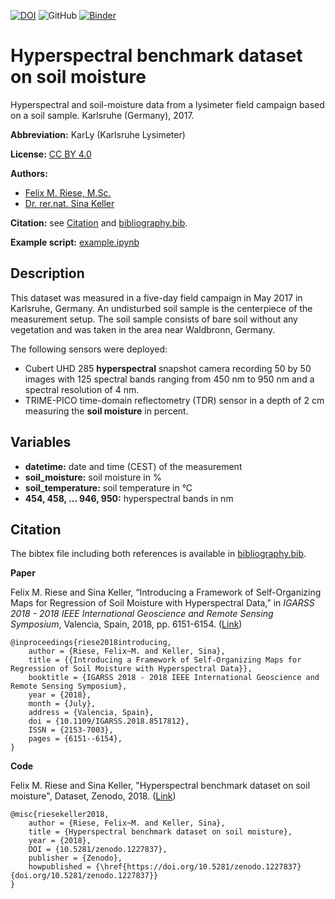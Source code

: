 [![DOI](https://zenodo.org/badge/DOI/10.5281/zenodo.1227836.svg)](https://doi.org/10.5281/zenodo.1227836)
![GitHub](https://img.shields.io/github/license/felixriese/hyperspectral-soilmoisture-dataset)
[![Binder](https://mybinder.org/badge_logo.svg)](https://mybinder.org/v2/gh/felixriese/hyperspectral-soilmoisture-dataset/master?filepath=example.ipynb)

# Hyperspectral benchmark dataset on soil moisture

Hyperspectral and soil-moisture data from a lysimeter field campaign based on a soil sample. Karlsruhe (Germany), 2017.

**Abbreviation:** KarLy (Karlsruhe Lysimeter)

**License:** [CC BY 4.0](LICENSE)

**Authors:**

- [Felix M. Riese, M.Sc.](mailto:github@felixriese.de)
- [Dr. rer.nat. Sina Keller](mailto:sina.keller@kit.edu)

**Citation:** see [Citation](#citation) and [bibliography.bib](bibliography.bib).

**Example script:** [example.ipynb](example.ipynb)


## Description

This dataset was measured in a five-day field campaign in May 2017 in Karlsruhe, Germany. An undisturbed soil sample is the centerpiece of the measurement setup. The soil sample consists of bare soil without any vegetation and was taken in the area near Waldbronn, Germany.

The following sensors were deployed:

- Cubert UHD 285 **hyperspectral** snapshot camera recording 50 by 50 images with 125 spectral bands ranging from 450 nm to 950 nm and a spectral resolution of 4 nm.
- TRIME-PICO time-domain reflectometry (TDR) sensor in a depth of 2 cm measuring the **soil moisture** in percent.

## Variables

- **datetime:** date and time (CEST) of the measurement
- **soil_moisture:** soil moisture in %
- **soil_temperature:** soil temperature in °C
- **454, 458, … 946, 950:** hyperspectral bands in nm


## Citation

The bibtex file including both references is available in [bibliography.bib](bibliography.bib).

**Paper**

Felix M. Riese and Sina Keller, “Introducing a Framework of Self-Organizing Maps for Regression of Soil Moisture with Hyperspectral Data,” in *IGARSS 2018 - 2018 IEEE International Geoscience and Remote Sensing Symposium*, Valencia, Spain, 2018, pp. 6151-6154. ([Link](https://doi.org/10.1109/IGARSS.2018.8517812))

```
@inproceedings{riese2018introducing,
    author = {Riese, Felix~M. and Keller, Sina},
    title = {{Introducing a Framework of Self-Organizing Maps for Regression of Soil Moisture with Hyperspectral Data}},
    booktitle = {IGARSS 2018 - 2018 IEEE International Geoscience and Remote Sensing Symposium},
    year = {2018},
    month = {July},
    address = {Valencia, Spain},
    doi = {10.1109/IGARSS.2018.8517812},
    ISSN = {2153-7003},
    pages = {6151--6154},
}
```

**Code**

Felix M. Riese and Sina Keller, "Hyperspectral benchmark dataset on soil moisture", Dataset, Zenodo, 2018. ([Link](http://doi.org/10.5281/zenodo.1227836))

```
@misc{riesekeller2018,
    author = {Riese, Felix~M. and Keller, Sina},
    title = {Hyperspectral benchmark dataset on soil moisture},
    year = {2018},
    DOI = {10.5281/zenodo.1227837},
    publisher = {Zenodo},
    howpublished = {\href{https://doi.org/10.5281/zenodo.1227837}{doi.org/10.5281/zenodo.1227837}}
}
```

